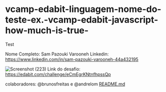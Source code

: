 # vcamp-edabit-linguagem-nome-do-teste-ex.-vcamp-edabit-javascript-how-much-is-true-
Test

Nome Completo: Sam Pazouki Varooneh
Linkedin: https://www.linkedin.com/in/sam-pazouki-varooneh-44a432195

![Screenshot (223)](https://user-images.githubusercontent.com/68926038/161194456-b4373462-69ca-4641-9bd0-2a1e44f6777a.png)
Link do desafio: https://edabit.com/challenge/eCmEgrKNtnfhpssQp

colaboradores: @brunosfreitas e @andrelom
[README.md](https://github.com/sam-pazouki/vcamp-edabit-linguagem-nome-do-teste-ex.-vcamp-edabit-javascript-how-much-is-true-/files/8394804/README.md)
